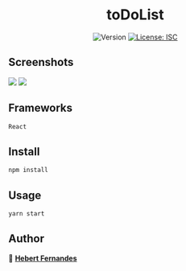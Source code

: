<h1 align="center">toDoList</h1>
<p align="center">
  <img alt="Version" src="https://img.shields.io/badge/version-1.0.0-blue.svg?cacheSeconds=2592000" />
  <a href="#" target="_blank">
    <img alt="License: ISC" src="https://img.shields.io/badge/License-ISC-yellow.svg" />
  </a>
</p>

## Screenshots

<img src="https://i.ibb.co/wQJsnjC/1.jpg" />
<img src="https://i.ibb.co/mN1J1rq/2.jpg" />

## Frameworks

```sh
React
```

## Install

```sh
npm install
```

## Usage

```sh
yarn start
```

## Author

👤 <a href="https://www.linkedin.com/in/hebert-fernandes-de-lima-8b8913210/">**Hebert Fernandes**</a>

